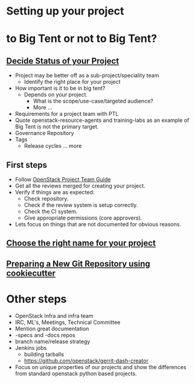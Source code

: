 <!-- .slide: data-state="section-break" id="setting-up-project" -->
# Setting up your project


<!-- .slide: data-background-transition="zoom" data-background-image="images/Cavalia_Big_tent.jpg" data-background-size="100%" -->
# <p class="bg-light-neutral"> to Big Tent or not to Big Tent?</p>


<!-- .slide: data-state="normal" id="design-goals" -->
## [Decide Status of your Project](http://docs.openstack.org/infra/manual/creators.html#decide-status-of-your-project)

* Project may be better off as a sub-project/speciality team
    * Identify the right place for your project
* How important is it to be in big tent?
    * Depends on your project.
        * What is the scope/use-case/targeted audience?
        * More ...
* Requirements for a project team with PTL
* Quote openstack-resource-agents and training-labs as an example of Big Tent is not the primary target.
* Governance Repository
* Tags
    * Release cycles ... more


<!-- .slide: data-state="normal" -->
## First steps

* Follow <a href="http://docs.openstack.org/project-team-guide/index.html" target="_blank"> OpenStack Project Team Guide</a>
* Get all the reviews merged for creating your project.
* Verify if things are as expected:
    * Check repository.
    * Check if the review system is setup correctly.
    * Check the CI system.
    * Give appropriate permissions (core approvers).
* Lets focus on things that are not documented for obvious reasons.


<!-- .slide: data-state="normal" -->
## [Choose the right name for your project](http://docs.openstack.org/infra/manual/creators.html#choosing-a-good-name-for-your-project)


<!-- .slide: data-state="normal" -->
## [Preparing a New Git Repository using cookiecutter](http://docs.openstack.org/infra/manual/creators.html#preparing-a-new-git-repository-using-cookiecutter)


<!-- .slide: data-state="normal" -->
# Other steps

* OpenStack Infra and infra team
* IRC, ML's, Meetings, Technical Committee
* Mention great documentation
* -specs and -docs repos
* branch name/release strategy
* Jenkins jobs
    * building tarballs
    * https://github.com/openstack/gerrit-dash-creator
* Focus on unique properties of our projects and show the differences from standard openstack python based projects.
